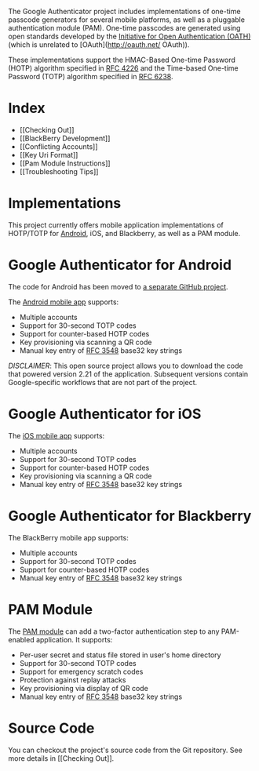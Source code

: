 The Google Authenticator project includes implementations of one-time passcode generators for several mobile platforms, as well as a pluggable authentication module (PAM). One-time passcodes are generated using open standards developed by the [Initiative for Open Authentication (OATH)](http://www.openauthentication.org/)  (which is unrelated to [OAuth](http://oauth.net/ OAuth)). 

These implementations support the HMAC-Based One-time Password (HOTP) algorithm specified in [RFC 4226](https://tools.ietf.org/html/rfc4226) and the Time-based One-time Password (TOTP) algorithm specified in [ RFC 6238](https://tools.ietf.org/html/rfc6238).

Index
=====

* [[Checking Out]]
* [[BlackBerry Development]]
* [[Conflicting Accounts]]
* [[Key Uri Format]]
* [[Pam Module Instructions]]
* [[Troubleshooting Tips]]

Implementations
===============

This project currently offers mobile application implementations of HOTP/TOTP for [Android](http://www.android.com/), iOS, and Blackberry, as well as a PAM module.

Google Authenticator for Android
================================

The code for Android has been moved to [a separate GitHub project](https://github.com/google/google-authenticator-android).

The [Android mobile app](https://play.google.com/store/apps/details?id=com.google.android.apps.authenticator2) supports:

  * Multiple accounts
  * Support  for 30-second TOTP codes
  * Support for counter-based HOTP codes
  * Key provisioning via scanning a QR code
  * Manual key entry of [RFC 3548](http://tools.ietf.org/html/rfc3548) base32 key strings

*DISCLAIMER*: This open source project allows you to download the code that powered version 2.21 of the application.  Subsequent versions contain Google-specific workflows that are not part of the project.

Google Authenticator for iOS
============================

The [iOS mobile app](http://itunes.apple.com/us/app/google-authenticator/id388497605?mt=8) supports:

  * Multiple accounts
  * Support  for 30-second TOTP codes
  * Support for counter-based HOTP codes
  * Key provisioning via scanning a QR code
  * Manual key entry of [RFC 3548](http://tools.ietf.org/html/rfc3548) base32 key strings

Google Authenticator for Blackberry
===================================

The BlackBerry mobile app supports:

  * Multiple accounts
  * Support for 30-second TOTP codes
  * Support for counter-based HOTP codes
  * Manual key entry of [RFC 3548](http://tools.ietf.org/html/rfc3548) base32 key strings

PAM Module
==========

The [PAM module](https://github.com/google/google-authenticator/tree/master/libpam) can add
a two-factor authentication step to any PAM-enabled application. It supports:

  * Per-user secret and status file stored in user's home directory
  * Support for 30-second TOTP codes
  * Support for emergency scratch codes
  * Protection against replay attacks
  * Key provisioning via display of QR code
  * Manual key entry of [RFC 3548](http://tools.ietf.org/html/rfc3548) base32 key strings

Source Code
===========

You can checkout the project's source code from the Git repository. See more details in [[Checking Out]].